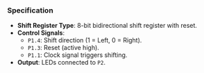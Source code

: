 ### **Specification**

- **Shift Register Type**: 8-bit bidirectional shift register with reset.
- **Control Signals**:
    - `P1.4`: Shift direction (1 = Left, 0 = Right).
    - `P1.3`: Reset (active high).
    - `P1.1`: Clock signal triggers shifting.
- **Output**: LEDs connected to `P2`.